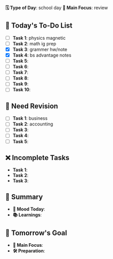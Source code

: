 **🗓️ Type of Day**: school day
**🎯 Main Focus**: review

## 📝 Today's To-Do List
- [ ] **Task 1**: physics magnetic
- [ ] **Task 2**: math ig prep
- [x] **Task 3**: grammer hw/note
- [x] **Task 4**: bs advantage notes
- [ ] **Task 5**: 
- [ ] **Task 6**: 
- [ ] **Task 7**: 
- [ ] **Task 8**: 
- [ ] **Task 9**: 
- [ ] **Task 10**: 

## 🍵 Need Revision
- [ ] **Task 1**: business
- [ ] **Task 2**: accounting
- [ ] **Task 3**: 
- [ ] **Task 4**: 
- [ ] **Task 5**: 

## ❌ Incomplete Tasks
- **Task 1**: 
- **Task 2**: 
- **Task 3**: 

## 🌟 Summary
- **🙂 Mood Today**: 
- **📚 Learnings**: 

## 🎯 Tomorrow's Goal
- **🎯 Main Focus**: 
- **🛠️ Preparation**: 
